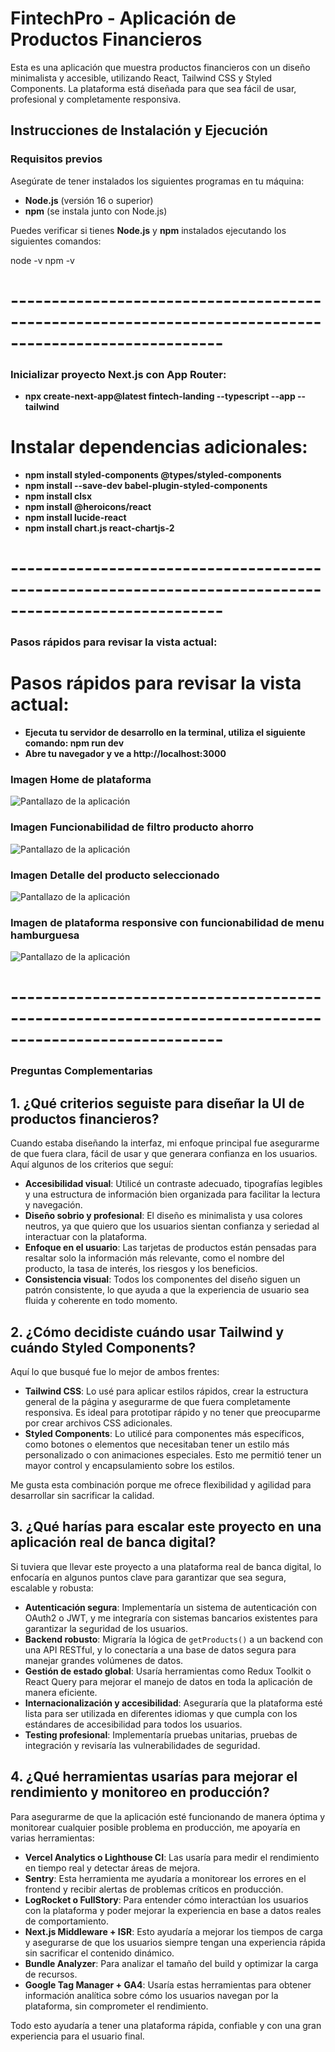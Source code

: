 # FintechPro - Aplicación de Productos Financieros

Esta es una aplicación que muestra productos financieros con un diseño minimalista y accesible, utilizando React, Tailwind CSS y Styled Components. La plataforma está diseñada para que sea fácil de usar, profesional y completamente responsiva.

## Instrucciones de Instalación y Ejecución

### Requisitos previos

Asegúrate de tener instalados los siguientes programas en tu máquina:

- **Node.js** (versión 16 o superior)
- **npm** (se instala junto con Node.js)

Puedes verificar si tienes **Node.js** y **npm** instalados ejecutando los siguientes comandos:

node -v
npm -v

# ------------------------------------------------------------------------------------------------------
###  Inicializar proyecto Next.js con App Router:

- **npx create-next-app@latest fintech-landing --typescript --app --tailwind** 

# Instalar dependencias adicionales:
- **npm install styled-components @types/styled-components** 
- **npm install --save-dev babel-plugin-styled-components** 
- **npm install clsx** 
- **npm install @heroicons/react** 
- **npm install lucide-react** 
- **npm install chart.js react-chartjs-2**
# ------------------------------------------------------------------------------------------------------
### Pasos rápidos para revisar la vista actual:

# Pasos rápidos para revisar la vista actual:

- **Ejecuta tu servidor de desarrollo en la terminal, utiliza el siguiente comando: npm run dev**
- **Abre tu navegador y ve a http://localhost:3000**

### Imagen Home de plataforma

![Pantallazo de la aplicación](images/image.png)

### Imagen Funcionabilidad de filtro producto ahorro

![Pantallazo de la aplicación](images/image-2.png)

### Imagen Detalle del producto seleccionado

![Pantallazo de la aplicación](images/image-3.png)


### Imagen de plataforma responsive con funcionabilidad de menu hamburguesa

![Pantallazo de la aplicación](images/image-4.png)

# ------------------------------------------------------------------------------------------------------
### Preguntas Complementarias

## 1. ¿Qué criterios seguiste para diseñar la UI de productos financieros?
Cuando estaba diseñando la interfaz, mi enfoque principal fue asegurarme de que fuera clara, fácil de usar y que generara confianza en los usuarios. Aquí algunos de los criterios que seguí:

- **Accesibilidad visual**: Utilicé un contraste adecuado, tipografías legibles y una estructura de información bien organizada para facilitar la lectura y navegación.
- **Diseño sobrio y profesional**: El diseño es minimalista y usa colores neutros, ya que quiero que los usuarios sientan confianza y seriedad al interactuar con la plataforma.
- **Enfoque en el usuario**: Las tarjetas de productos están pensadas para resaltar solo la información más relevante, como el nombre del producto, la tasa de interés, los riesgos y los beneficios.
- **Consistencia visual**: Todos los componentes del diseño siguen un patrón consistente, lo que ayuda a que la experiencia de usuario sea fluida y coherente en todo momento.

## 2. ¿Cómo decidiste cuándo usar Tailwind y cuándo Styled Components?
Aquí lo que busqué fue lo mejor de ambos frentes:

- **Tailwind CSS**: Lo usé para aplicar estilos rápidos, crear la estructura general de la página y asegurarme de que fuera completamente responsiva. Es ideal para prototipar rápido y no tener que preocuparme por crear archivos CSS adicionales.
- **Styled Components**: Lo utilicé para componentes más específicos, como botones o elementos que necesitaban tener un estilo más personalizado o con animaciones especiales. Esto me permitió tener un mayor control y encapsulamiento sobre los estilos.

Me gusta esta combinación porque me ofrece flexibilidad y agilidad para desarrollar sin sacrificar la calidad.

## 3. ¿Qué harías para escalar este proyecto en una aplicación real de banca digital?
Si tuviera que llevar este proyecto a una plataforma real de banca digital, lo enfocaría en algunos puntos clave para garantizar que sea segura, escalable y robusta:

- **Autenticación segura**: Implementaría un sistema de autenticación con OAuth2 o JWT, y me integraría con sistemas bancarios existentes para garantizar la seguridad de los usuarios.
- **Backend robusto**: Migraría la lógica de `getProducts()` a un backend con una API RESTful, y lo conectaría a una base de datos segura para manejar grandes volúmenes de datos.
- **Gestión de estado global**: Usaría herramientas como Redux Toolkit o React Query para mejorar el manejo de datos en toda la aplicación de manera eficiente.
- **Internacionalización y accesibilidad**: Aseguraría que la plataforma esté lista para ser utilizada en diferentes idiomas y que cumpla con los estándares de accesibilidad para todos los usuarios.
- **Testing profesional**: Implementaría pruebas unitarias, pruebas de integración  y revisaría las vulnerabilidades de seguridad.

## 4. ¿Qué herramientas usarías para mejorar el rendimiento y monitoreo en producción?
Para asegurarme de que la aplicación esté funcionando de manera óptima y monitorear cualquier posible problema en producción, me apoyaría en varias herramientas:

- **Vercel Analytics o Lighthouse CI**: Las usaría para medir el rendimiento en tiempo real y detectar áreas de mejora.
- **Sentry**: Esta herramienta me ayudaría a monitorear los errores en el frontend y recibir alertas de problemas críticos en producción.
- **LogRocket o FullStory**: Para entender cómo interactúan los usuarios con la plataforma y poder mejorar la experiencia en base a datos reales de comportamiento.
- **Next.js Middleware + ISR**: Esto ayudaría a mejorar los tiempos de carga y asegurarse de que los usuarios siempre tengan una experiencia rápida sin sacrificar el contenido dinámico.
- **Bundle Analyzer**: Para analizar el tamaño del build y optimizar la carga de recursos.
- **Google Tag Manager + GA4**: Usaría estas herramientas para obtener información analítica sobre cómo los usuarios navegan por la plataforma, sin comprometer el rendimiento.

Todo esto ayudaría a tener una plataforma rápida, confiable y con una gran experiencia para el usuario final.
